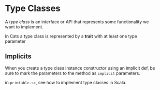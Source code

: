 # Type Classes

A *type class* is an interface or API that represents some functionality we want
to implement.

 In Cats a type class is represented by a **trait** with at least one
type parameter

## Implicits


When you create a type class instance constructor using an implicit
def, be sure to mark the parameters to the method as `implicit` parameters.

in `printable.sc`, see how to  implement type classes in Scala.